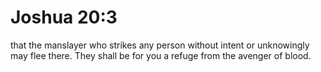 # Joshua 20:3

that the manslayer who strikes any person without intent or unknowingly may flee there. They shall be for you a refuge from the avenger of blood.

